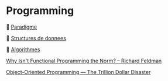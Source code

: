 # Programming

:pushpin: [Paradigme](Paradigm)

:pushpin: [Structures de donnees](DataStructures)

:pushpin: [Algorithmes](Algorithms)

[Why Isn't Functional Programming the Norm? – Richard Feldman](https://www.youtube.com/watch?v=QyJZzq0v7Z4)

[Object-Oriented Programming — The Trillion Dollar Disaster](https://medium.com/better-programming/object-oriented-programming-the-trillion-dollar-disaster-92a4b666c7c7)
